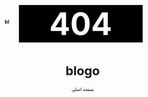 ### bl
<center>
<h1 style="font-size:100px; color:#fff; background-color:#000; margin-top:-80px; margin-left:-13px; width:400px;">404</h1>









<h1 style="font-size:40px;">blogo</h1>


<a href="https://assspt.github.io/blogo" style="color:#000; text-decoration:none;">
صفحه اصلی
</a>
